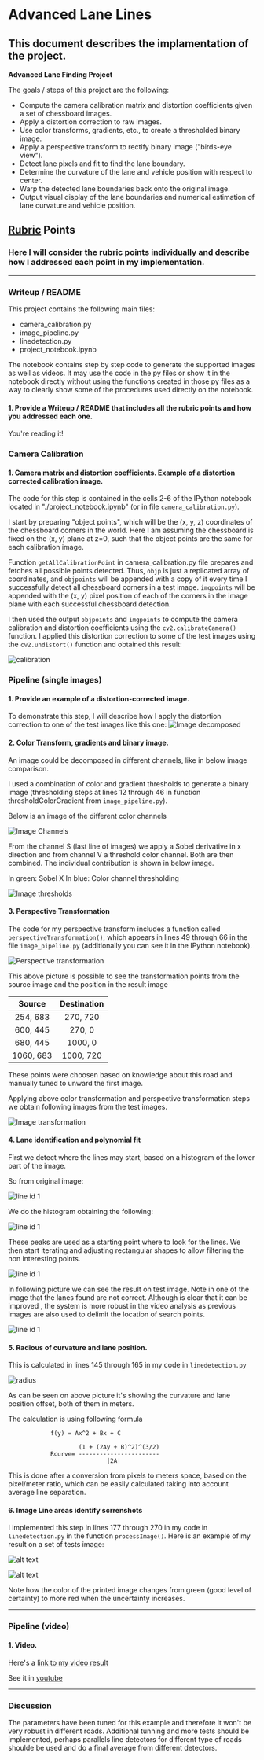 # Advanced Lane Lines 

This document describes the implamentation of the project.
---

**Advanced Lane Finding Project**

The goals / steps of this project are the following:

* Compute the camera calibration matrix and distortion coefficients given a set of chessboard images.
* Apply a distortion correction to raw images.
* Use color transforms, gradients, etc., to create a thresholded binary image.
* Apply a perspective transform to rectify binary image ("birds-eye view").
* Detect lane pixels and fit to find the lane boundary.
* Determine the curvature of the lane and vehicle position with respect to center.
* Warp the detected lane boundaries back onto the original image.
* Output visual display of the lane boundaries and numerical estimation of lane curvature and vehicle position.

[//]: # (Image References)

[imagecalibration]: ./writeupimages/calibrations.png
[imagedecomposed]: ./writeupimages/image_decomposed.png
[imagedechannels]: ./writeupimages/image_channels.png
[imagethresholds]:  ./writeupimages/image_thresholds.png
[perspective_transformation]: ./writeupimages/perspective_transformation.png
[full_transformation]: ./writeupimages/full_transformation.png

[radiuscurvature]: ./writeupimages/radiuscurvature.png


[lineid1]: ./writeupimages/line_id1.png
[lineid2]: ./writeupimages/line_id2.png
[lineid3]: ./writeupimages/line_id3.png
[lineid4]: ./writeupimages/line_id4.png

[snap1]: ./writeupimages/snap1.png
[snap2]: ./writeupimages/snap2.png


## [Rubric](https://review.udacity.com/#!/rubrics/571/view) Points
### Here I will consider the rubric points individually and describe how I addressed each point in my implementation.  

---
### Writeup / README

This project contains the following main files:
 * camera_calibration.py  
 * image_pipeline.py
 * linedetection.py
 * project_notebook.ipynb

The notebook contains step by step code to generate the supported images as well as videos.  It may use the code in the py files or show it in the notebook directly without using the functions created in those py files as a way to clearly show some of the procedures used directly on the notebook.

#### 1. Provide a Writeup / README that includes all the rubric points and how you addressed each one.   

You're reading it!

### Camera Calibration

#### 1. Camera matrix and distortion coefficients. Example of a distortion corrected calibration image.

The code for this step is contained in the cells 2-6 of the IPython notebook located in "./project_notebook.ipynb" (or in file `camera_calibration.py`).  

I start by preparing "object points", which will be the (x, y, z) coordinates of the chessboard corners in the world. Here I am assuming the chessboard is fixed on the (x, y) plane at z=0, such that the object points are the same for each calibration image. 

Function `getAllCalibrationPoint` in camera_calibration.py file prepares and fetches all possible points detected.
Thus, `objp` is just a replicated array of coordinates, and `objpoints` will be appended with a copy of it every time I successfully detect all chessboard corners in a test image.  `imgpoints` will be appended with the (x, y) pixel position of each of the corners in the image plane with each successful chessboard detection.  

I then used the output `objpoints` and `imgpoints` to compute the camera calibration and distortion coefficients using the `cv2.calibrateCamera()` function.  I applied this distortion correction to some of the test images using the `cv2.undistort()` function and obtained this result: 

![calibration][imagecalibration]

### Pipeline (single images)

#### 1. Provide an example of a distortion-corrected image.
To demonstrate this step, I will describe how I apply the distortion correction to one of the test images like this one:
![Image decomposed][imagedecomposed]

#### 2. Color Transform, gradients and binary image.

An image could be decomposed in different channels, like in below image comparison.

I used a combination of color and gradient thresholds to generate a binary image (thresholding steps at lines 12 through 46 in function thresholdColorGradient from `image_pipeline.py`).  

Below is an image of the different color channels

![Image Channels][imagedechannels]

From the channel S (last line of images) we apply a Sobel derivative in x direction and from channel V a threshold color channel.  Both are then combined.  The individual contribution is shown in below image.

In green: Sobel X
In blue: Color channel thresholding

![Image thresholds][imagethresholds]

#### 3. Perspective Transformation

The code for my perspective transform includes a function called `perspectiveTransformation()`, which appears in lines 49 through 66 in the file `image_pipeline.py`  (additionally you can see it in the IPython notebook).  

![Perspective transformation][perspective_transformation]

This above picture is possible to see the transformation points from the source image and the position in the result image

| Source        | Destination   | 
|:-------------:|:-------------:| 
| 254, 683    | 270, 720       | 
| 600, 445     | 270, 0      |
| 680, 445    | 1000, 0      |
| 1060, 683     | 1000, 720        |

These points were choosen based on knowledge about this road and manually tuned to unward the first image.

Applying above color transformation and perspective transformation steps we obtain following images from the test images.

![Image transformation][full_transformation]


#### 4. Lane identification and polynomial fit

First we detect where the lines may start, based on a histogram of the lower part of the image.

So from original image:

![line id 1][lineid1]

We do the histogram obtaining the following:

![line id 1][lineid2]

These peaks are used as a starting point where to look for the lines.
We then start iterating and adjusting rectangular shapes to allow filtering the non interesting points.

![line id 1][lineid3]

In following picture we can see the result on test image.  Note in one of the image that the lanes found are not correct.  Although is clear that it can be improved , the system is more robust in the video analysis as previous images are also used to delimit the location of search points.

![line id 1][lineid4]


#### 5. Radious of curvature and lane position.

This is calculated in lines 145 through 165 in my code in `linedetection.py`

![radius][radiuscurvature]

As can be seen on above picture it's showing the curvature and lane position offset, both of them in meters.

The calculation is using following formula

```
            f(y) = Ax^2 + Bx + C

                    (1 + (2Ay + B)^2)^(3/2)
            Rcurve= -----------------------
                            |2A|
```

This is done after a conversion from pixels to meters space, based on the pixel/meter ratio, which can be easily calculated taking into account average line separation.

#### 6. Image Line areas identify scrrenshots

I implemented this step in lines 177 through 270 in my code in `linedetection.py` in the function `processImage()`.  Here is an example of my result on a set of tests image:

![alt text][snap1]

![alt text][snap2]

Note how the color of the printed image changes from green (good level of certainty) to more red when the uncertainty increases.

---

### Pipeline (video)

#### 1. Video.

Here's a [link to my video result](./test_project_video.mp4)

See it in [youtube](https://www.youtube.com/watch?v=ScBIXVCP5R8)

---

### Discussion

The parameters have been tuned for this example and therefore it won't be very robust in different roads.  Additional tunning and more tests should be implemented, perhaps parallels line detectors for different type of roads shoulde be used and do a final average from different detectors.



